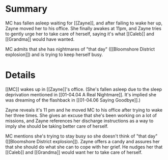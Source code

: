# Summary

MC has fallen asleep waiting for [[Zayne]], and after failing to wake her up, Zayne moved her to his office. She finally awakes at 11pm, and Zayne tries to gently urge her to take care of herself, saying it's what [[Caleb]] and [[Grandma]] would have wanted.

MC admits that she has nightmares of "that day" ([[Bloomshore District explosion]]) and is trying to keep herself busy.

# Details

[[MC]] wakes up in [[Zayne]]'s office. (She's fallen asleep due to the sleep deprivation mentioned in [[01-04.04 A Real Nightmare]]. It's implied she was dreaming of the flashback in [[01-04.06 Saying Goodbye]].)

Zayne reveals it's 11 pm and he moved MC to his office after trying to wake her three times. She gives an excuse that she's been working on a lot of missions, and Zayne references her discharge instructions as a way to imply she should be taking better care of herself.

MC mentions she's trying to stay busy so she doesn't think of "that day" ([[Bloomshore District explosion]]). Zayne offers a candy and assures her that she should do what she can to cope with her grief. He nudges her that [[Caleb]] and [[Grandma]] would want her to take care of herself.
